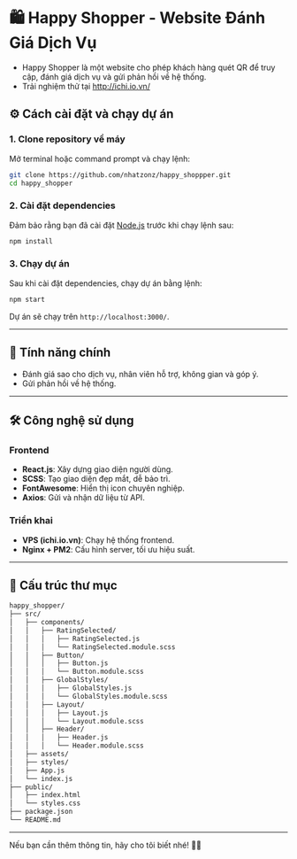 # 🛍️ Happy Shopper - Website Đánh Giá Dịch Vụ

- Happy Shopper là một website cho phép khách hàng quét QR để truy cập, đánh giá dịch vụ và gửi phản hồi về hệ thống.
- Trải nghiệm thử tại http://ichi.io.vn/

## ⚙️ Cách cài đặt và chạy dự án

### **1. Clone repository về máy**
Mở terminal hoặc command prompt và chạy lệnh:  
```sh
git clone https://github.com/nhatzonz/happy_shoppper.git
cd happy_shopper
```

### **2. Cài đặt dependencies**  
Đảm bảo rằng bạn đã cài đặt [Node.js](https://nodejs.org/) trước khi chạy lệnh sau:
```sh
npm install
```

### **3. Chạy dự án**
Sau khi cài đặt dependencies, chạy dự án bằng lệnh:
```sh
npm start
```
Dự án sẽ chạy trên `http://localhost:3000/`.

---

## 🚀 Tính năng chính
- Đánh giá sao cho dịch vụ, nhân viên hỗ trợ, không gian và góp ý.  
- Gửi phản hồi về hệ thống.  

---

## 🛠 Công nghệ sử dụng

### **Frontend**  
- **React.js**: Xây dựng giao diện người dùng.  
- **SCSS**: Tạo giao diện đẹp mắt, dễ bảo trì.  
- **FontAwesome**: Hiển thị icon chuyên nghiệp.  
- **Axios**: Gửi và nhận dữ liệu từ API.  

### **Triển khai**  
- **VPS (ichi.io.vn)**: Chạy hệ thống frontend.  
- **Nginx + PM2**: Cấu hình server, tối ưu hiệu suất.  

---

## 📂 Cấu trúc thư mục
```bash
happy_shopper/
├── src/
│   ├── components/
│   │   ├── RatingSelected/
│   │   │   ├── RatingSelected.js
│   │   │   └── RatingSelected.module.scss
│   │   ├── Button/
│   │   │   ├── Button.js
│   │   │   └── Button.module.scss
│   │   ├── GlobalStyles/
│   │   │   ├── GlobalStyles.js
│   │   │   └── GlobalStyles.module.scss
│   │   ├── Layout/
│   │   │   ├── Layout.js
│   │   │   └── Layout.module.scss         
│   │   ├── Header/
│   │   │   ├── Header.js
│   │   │   └── Header.module.scss          
│   ├── assets/                
│   ├── styles/                
│   ├── App.js                 
│   └── index.js               
├── public/
│   ├── index.html             
│   └── styles.css             
├── package.json               
└── README.md                 
```
---

Nếu bạn cần thêm thông tin, hãy cho tôi biết nhé! 🚀🔥

